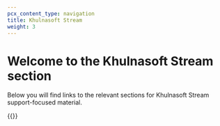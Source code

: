 ```yaml
---
pcx_content_type: navigation
title: Khulnasoft Stream
weight: 3
---
```

 
# Welcome to the Khulnasoft Stream section
 
Below you will find links to the relevant sections for Khulnasoft Stream support-focused material.
 
{{<directory-listing>}}